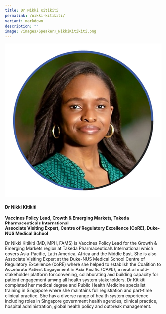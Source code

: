 ```yaml
---
title: Dr Nikki Kitikiti
permalink: /nikki-kitikiti/
variant: markdown
description: ""
image: /images/Speakers_NikkiKitikiti.png
---
```

<div class="row">
<div class="col is-3">
<img src="/images/Speakers_NikkiKitikiti.png">
</div>
<div class="col is-9 speaker-details">
	<h4><b>Dr Nikki Kitikiti</b></h4>
<b>Vaccines Policy Lead, Growth &amp; Emerging Markets, Takeda Pharmaceuticals International <br>
	Associate Visiting Expert, Centre of Regulatory Excellence (CoRE), Duke-NUS Medical School</b>
	
<p>Dr Nikki Kitikiti (MD, MPH, FAMS) is Vaccines Policy Lead for the Growth &amp; Emerging Markets region at Takeda Pharmaceuticals International which covers Asia-Pacific, Latin America, Africa and the Middle East. She is also Associate Visiting Expert at the Duke-NUS Medical School Centre of Regulatory Excellence (CoRE) where she helped to establish the Coalition to Accelerate Patient Engagement in Asia Pacific (CAPE), a neutral multi-stakeholder platform for convening, collaborating and building capacity for patient engagement among all health system stakeholders. Dr Kitikiti completed her medical degree and Public Health Medicine specialist training in Singapore where she maintains full registration and part-time clinical practice. She has a diverse range of health system experience including roles in Singapore government health agencies, clinical practice, hospital administration, global health policy and outbreak management. 
</p>
</div>
</div>